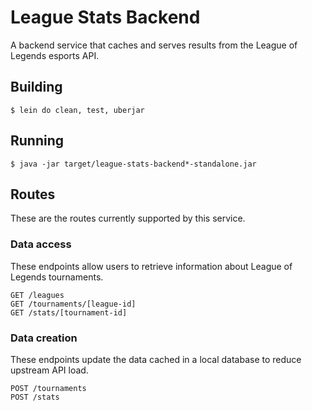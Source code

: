 # League Stats Backend
A backend service that caches and serves results from the League of Legends esports API.

## Building

    $ lein do clean, test, uberjar

## Running

    $ java -jar target/league-stats-backend*-standalone.jar

## Routes
These are the routes currently supported by this service.

### Data access
These endpoints allow users to retrieve information about League of Legends tournaments.

    GET /leagues
    GET /tournaments/[league-id]
    GET /stats/[tournament-id]

### Data creation
These endpoints update the data cached in a local database to reduce upstream API load.

    POST /tournaments
    POST /stats
